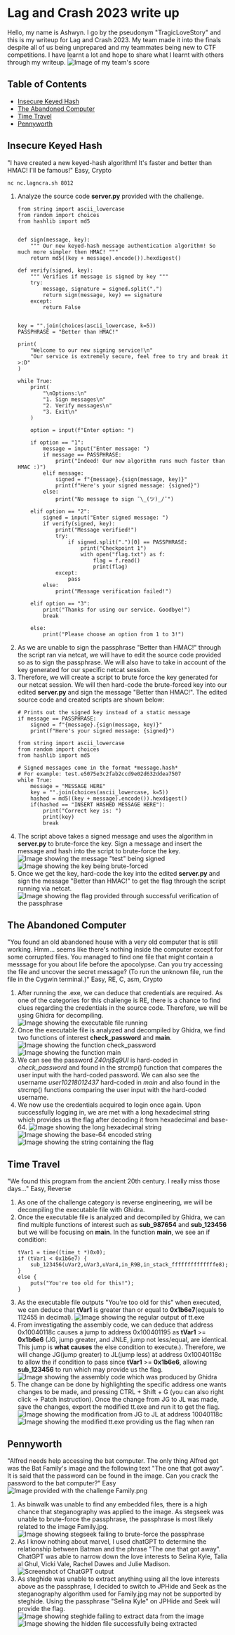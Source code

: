 # Lag and Crash 2023 write up
Hello, my name is Ashwyn. I go by the pseudonym "TragicLoveStory" and this is my writeup for Lag and Crash 2023. My team made it into the finals despite all of us being unprepared and my teammates being new to CTF competitions. I have learnt a lot and hope to share what I learnt with others through my writeup.
![Image of my team's score](/assets/image18.png)

## Table of Contents
- [Insecure Keyed Hash](#insecure-keyed-hash)
- [The Abandoned Computer](#the-abandoned-computer)
- [Time Travel](#time-travel)
- [Pennyworth](#pennyworth)

## Insecure Keyed Hash
"I have created a new keyed-hash algorithm! It's faster and better than HMAC! I'll be famous!"
Easy, Crypto
```
nc nc.lagncra.sh 8012
```

1. Analyze the source code **server.py** provided with the challenge.
    ```
    from string import ascii_lowercase
    from random import choices
    from hashlib import md5


    def sign(message, key):
        """ Our new keyed-hash message authentication algorithm! So much more simpler then HMAC! """
        return md5((key + message).encode()).hexdigest()

    def verify(signed, key):
        """ Verifies if message is signed by key """
        try:
            message, signature = signed.split(".")
            return sign(message, key) == signature
        except:
            return False


    key = "".join(choices(ascii_lowercase, k=5))
    PASSPHRASE = "Better than HMAC!"

    print(
        "Welcome to our new signing service!\n"
        "Our service is extremely secure, feel free to try and break it >:D"
    )

    while True:
        print(
            "\nOptions:\n"
            "1. Sign messages\n"
            "2. Verify messages\n"
            "3. Exit\n"
        )

        option = input(f"Enter option: ")

        if option == "1":
            message = input("Enter message: ")
            if message == PASSPHRASE:
                print("Indeed! Our new algorithm runs much faster than HMAC :)")
            elif message:
                signed = f"{message}.{sign(message, key)}"
                print(f"Here's your signed message: {signed}")
            else:
                print("No message to sign ¯\_(ツ)_/¯")

        elif option == "2":
            signed = input("Enter signed message: ")
            if verify(signed, key):
                print("Message verified!")
                try:
                    if signed.split(".")[0] == PASSPHRASE:
                        print("Checkpoint 1")
                        with open("flag.txt") as f:
                            flag = f.read()
                            print(flag)
                except:
                    pass
            else:
                print("Message verification failed!")

        elif option == "3":
            print("Thanks for using our service. Goodbye!")
            break

        else:
            print("Please choose an option from 1 to 3!")
    ```
2. As we are unable to sign the passphrase "Better than HMAC!" through the script ran via netcat, we will have to edit the source code provided so as to sign the passphrase. We will also have to take in account of the key generated for our specific netcat session. 
3. Therefore, we will create a script to brute force the key generated for our netcat session. We will then hard-code the brute-forced key into our edited **server.py** and sign the message "Better than HMAC!". The edited source code and created scripts are shown below:
    ```
    # Prints out the signed key instead of a static message
    if message == PASSPHRASE:
        signed = f"{message}.{sign(message, key)}"
        print(f"Here's your signed message: {signed}")

    ```
    ```
    from string import ascii_lowercase
    from random import choices
    from hashlib import md5

    # Signed messages come in the format *message.hash*
    # For example: test.e5075e3c2fab2ccd9e02d632ddea7507
    while True:
        message = "MESSAGE HERE"
        key = "".join(choices(ascii_lowercase, k=5))
        hashed = md5((key + message).encode()).hexdigest()
        if(hashed == "INSERT HASHED MESSAGE HERE"):
            print("Correct key is: ")
            print(key)
            break
    ```
4. The script above takes a signed message and uses the algorithm in **server.py** to brute-force the key. Sign a message and insert the message and hash into the script to brute-force the key.
    ![Image showing the message "test" being signed](/assets/image1.jpg)
    ![Image showing the key being brute-forced](/assets/image2.png)
5. Once we get the key, hard-code the key into the edited **server.py** and sign the message "Better than HMAC!" to get the flag through the script running via netcat.
    ![Image showing the flag provided through successful verification of the passphrase](/assets/image3.png)

## The Abandoned Computer
"You found an old abandoned house with a very old computer that is still working. Hmm... seems like there's nothing inside the computer except for some corrupted files. You managed to find one file that might contain a messsage for you about life before the apocolypse. Can you try accessing the file and uncover the secret message? (To run the unknown file, run the file in the Cygwin terminal.)" Easy, RE, C, asm, Crypto 

1. After running the .exe, we can deduce that credentials are required. As one of the categories for this challenge is RE, there is a chance to find clues regarding the credentials in the source code. Therefore, we will be using Ghidra for decompiling.
	![Image showing the executable file running](/assets/image4.png)
2. Once the executable file is analyzed and decompiled by Ghidra, we find two functions of interest **check_password** and **main**.
	![Image showing the function check_password](/assets/image5.png)
	![Image showing the function main](/assets/image6.png)
3. We can see the password *Z40nj$q9Ul* is hard-coded in *check_password* and found in the strcmp() function that compares the user input with the hard-coded password. We can also see the username *user10218012437* hard-coded in *main* and also found in the strcmp() functions comparing the user input with the hard-coded username.
4. We now use the credentials acquired to login once again. Upon successfully logging in, we are met with a long hexadecimal string which provides us the flag after decoding it from hexadecimal and base-64.
	![Image showing the long hexadecimal string](/assets/image7.png)
	![Image showing the base-64 encoded string](/assets/image8.png)
	![Image showing the string containing the flag](/assets/image9.png)
## Time Travel
"We found this program from the ancient 20th century. I really miss those days..." Easy, Reverse

1. As one of the challenge category is reverse engineering, we will be decompiling the executable file with Ghidra.
2. Once the executable file is analyzed and decompiled by Ghidra, we can find multiple functions of interest such as **sub_987654** and **sub_123456** but we will be focusing on **main**. In the function **main**, we see an if condition:
	```
	tVar1 = time((time_t *)0x0);
	if (tVar1 < 0x1b6e7) {
		sub_123456(uVar2,uVar3,uVar4,in_R9B,in_stack_ffffffffffffffe8);
	}
	else {
		puts("You're too old for this!");
	}
	```
3. As the executable file outputs "You're too old for this" when executed, we can deduce that **tVar1** is greater than or equal to **0x1b6e7**(equals to 112455 in decimal). 
	![Image showing the regular output of tt.exe](/assets/image13.png)
4. From investigating the assembly code, we can deduce that address 0x10040118c causes a jump to address 0x100401195 as **tVar1** >= **0x1b6e6** (JG, jump greater, and JNLE, jump not less/equal, are identical. This jump is **what causes** the else condition to execute.). Therefore, we will change JG(jump greater) to JL(jump less) at address 0x10040118c to allow the if condition to pass since **tVar1** >= **0x1b6e6**, allowing **sub_123456** to run which may provide us the flag.
	![Image showing the assembly code which was produced by Ghidra](/assets/image10.png)
5. The change can be done by highlighting the specific address one wants changes to be made, and pressing CTRL + Shift + G (you can also right click -> Patch instruction). Once the change from JG to JL was made, save the changes, export the modified tt.exe and run it to get the flag.
	![Image showing the modification from JG to JL at address 10040118c](/assets/image11.png)
	![Image showing the modified tt.exe providing us the flag when ran](/assets/image12.png)
## Pennyworth
"Alfred needs help accessing the bat computer. The only thing Alfred got was the Bat Family's image and the following text "The one that got away". It is said that the password can be found in the image. Can you crack the password to the bat computer?" Easy 
![Image provided with the challenge Family.png](/assets/image17.jpg)

1. As binwalk was unable to find any embedded files, there is a high chance that steganography was applied to the image. As stegseek was unable to brute-force the passphrase, the passphrase is most likely related to the image Family.jpg. 
	![Image showing stegseek failing to brute-force the passphrase](/assets/image14.png)
2. As I know nothing about marvel, I used chatGPT to determine the relationship between Batman and the phrase "The one that got away". ChatGPT was able to narrow down the love interests to Selina Kyle, Talia al Ghul, Vicki Vale, Rachel Dawes and Julie Madison. 
	![Screenshot of ChatGPT output](/assets/image19.png)
3. As steghide was unable to extract anything using all the love interests above as the passphrase, I decided to switch to JPHide and Seek as the steganography algorithm used for Family.jpg may not be supported by steghide. Using the passphrase "Selina Kyle" on JPHide and Seek will provide the flag.
	![Image showing steghide failing to extract data from the image](/assets/image15.png)
	![Image showing the hidden file successfully being extracted](/assets/image16.png) 